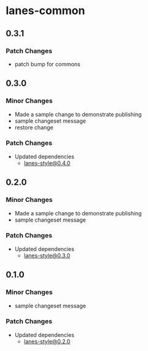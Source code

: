 # lanes-common

## 0.3.1

### Patch Changes

- patch bump for commons

## 0.3.0

### Minor Changes

- Made a sample change to demonstrate publishing
- sample changeset message
- restore change

### Patch Changes

- Updated dependencies
  - lanes-style@0.4.0

## 0.2.0

### Minor Changes

- Made a sample change to demonstrate publishing
- sample changeset message

### Patch Changes

- Updated dependencies
  - lanes-style@0.3.0

## 0.1.0

### Minor Changes

- sample changeset message

### Patch Changes

- Updated dependencies
  - lanes-style@0.2.0
